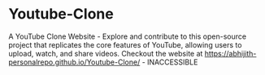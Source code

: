 # Youtube-Clone
A YouTube Clone Website - Explore and contribute to this open-source project that replicates the core features of YouTube, allowing users to upload, watch, and share videos. Checkout the website at https://abhijith-personalrepo.github.io/Youtube-Clone/ - INACCESSIBLE
